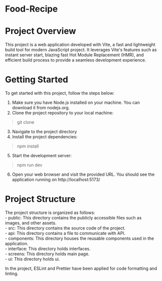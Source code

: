 # Food-Recipe
# Project Overview

This project is a web application developed with Vite, a fast and lightweight build tool for modern JavaScript project.
It leverages Vite's features such as instant server start, blazing fast Hot Module Replacement (HMR), and efficient build process to provide a seamless development experience.

# Getting Started
To get started with this project, follow the steps below:

1. Make sure you have Node.js installed on your machine. You can download it from nodejs.org.
2. Clone the project repository to your local machine:

> git clone <repository-url>

3. Navigate to the project directory
4. Install the project dependencies:

 > npm install

5. Start the development server:

 > npm run dev

6. Open your web browser and visit the provided URL. You should see the application running on  http://localhost:5173/

# Project Structure
 
The project structure is organized as follows:  
     - public: This directory contains the publicly accessible files such as images, and other assets.  
     - src: This directory contains the source code of the project.  
     - api: This directory contains a file to communicate with API.  
     - components: This directory houses the reusable components used in the application.  
     - interface: This directory holds interfaces.  
     - screens: This directory holds main page.  
     - ui: This directory holds ui.  
 
In the project, ESLint and Prettier have been applied for code formatting and linting.

